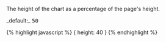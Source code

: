 <p class="b20" markdown="1">
The height of the chart as a percentage of the page's height.
</p>

<p class="b20" markdown="1">
_default:_ <samp class="number">50</samp>
</p>


{% highlight javascript %}
{
	height: 40
}
{% endhighlight %}